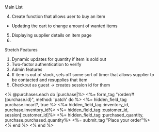 Main List
<!-- 1. Create Logout button -->
<!-- 2. Add in Passwords -->
<!-- 3. Authentications: -->
  <!-- - Validate that username doesn't already exist when creating a new user (unique username, case sensitivity) -->
  <!-- - No empty fields when creating new user -->
  <!-- - Login page - error message if username doesn't exit -->
  <!-- - Login page - error message if password is incorrect -->
4. Create function that allows user to buy an item
  <!-- - Once user buys an item, update item record to reflect change -->
  - Updating the cart to change amount of wanted items
  <!-- - Deleting items from cart -->
5. Displaying supplier details on item page
6.

Stretch Features
1. Dynamic updates for quantity if item is sold out
2. Two-factor authentication to verify
3. Admin features
4. If item is out of stock, sets off some sort of timer that allows supplier to be contacted and resupplies that item
5. Checkout as guest -> creates session id for them

<% @purchases.each do |purchase|%>
<%= form_tag "/order/#{purchase.id}", method: 'patch' do %>
  <%= hidden_field_tag purchase.incart?, true %>
  <%= hidden_field_tag :inventory_id, purchase.inventory_id%>
  <%= hidden_field_tag :customer_id, session[:customer_id]%>
  <%= hidden_field_tag :purchased_quantity, purchase.purchased_quantity%>
  <%= submit_tag "Place your order"%>
<% end %>
<% end %>
